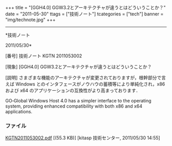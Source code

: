 ﻿+++
title = "[GGH4.0] GGW3.2とアーキテクチャが違うとはどういうことか？"
date = "2011-05-30"
ttags = ["技術ノート"]
tcategories = ["tech"]
banner = "img/technote.jpg"
+++

-----------------------------------------------------------------------------------------------------------------------------

*技術ノート

2011/05/30*


[番号]
技術ノート KGTN 2011053002

[現象]
[GGH4.0] GGW3.2とアーキテクチャが違うとはどういうことか？

[説明]
さまざまな機能のアーキテクチャが変更されておりますが，根幹部分で言えば
Windows とのインタフェースがノウハウの蓄積等により単純化され，x86 および
x64 のアプリケーションの互換性がより高まっております．

GO‐Global Windows Host 4.0 has a simpler interface to the operating
system, providing enhanced compatibility with both x86 and x64
applications.


### ファイル

 
 


[KGTN2011053002.pdf](http://techreport.kitasp.net/attachments/download/570/KGTN2011053002.pdf)
 [(55.3 KB)] [kitasp 技術センター, 2011/05/30
14:55]


 


 

